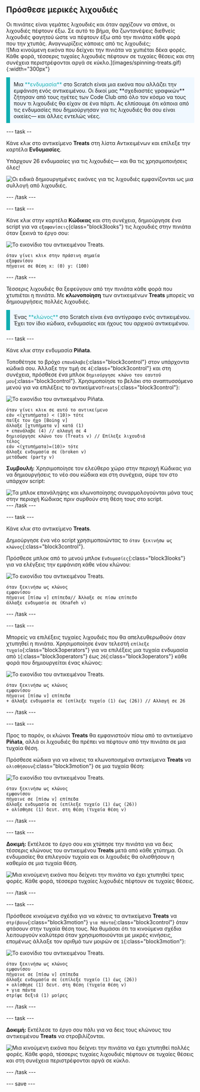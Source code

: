 ## Πρόσθεσε μερικές λιχουδιές

<div style="display: flex; flex-wrap: wrap">
<div style="flex-basis: 200px; flex-grow: 1; margin-right: 15px;">
Οι πινιάτες είναι γεμάτες λιχουδιές και όταν αρχίζουν να σπάνε, οι λιχουδιές πέφτουν έξω. Σε αυτό το βήμα, θα ζωντανέψεις διεθνείς λιχουδιές φαγητού ώστε να πέφτουν έξω από την πινιάτα κάθε φορά που την χτυπάς. Αναγνωρίζεις κάποιες από τις λιχουδιές;
</div>
<div>
![Μια κινούμενη εικόνα που δείχνει την πινιάτα να χυπιέται δέκα φορές. Κάθε φορά, τέσσερις τυχαίες λιχουδιές πέφτουν σε τυχαίες θέσεις και στη συνέχεια περιστρέφονται αργά σε κύκλο.](images/spinning-treats.gif){:width="300px"}
</div>
</div>

<p style="border-left: solid; border-width:10px; border-color: #0faeb0; background-color: aliceblue; padding: 10px;">
Μια <span style="color: #0faeb0">**ενδυμασία**</span> στο Scratch είναι μια εικόνα που αλλάζει την εμφάνιση ενός αντικειμένου. Οι δικοί μας **σχεδιαστές γραφικών** ζήτησαν από τους ηγέτες των Code Club από όλο τον κόσμο να τους πουν τι λιχουδιές θα είχαν σε ένα πάρτι. Ας ελπίσουμε ότι κάποια από τις ενδυμασίες που δημιούργησαν για τις λιχουδιές θα σου είναι οικείες— και άλλες εντελώς νέες.      
</p>

--- task --

Κάνε κλικ στο αντικείμενο **Treats** στη λίστα Αντικειμένων και επίλεξε την καρτέλα **Ενδυμασίες**.

Υπάρχουν 26 ενδυμασίες για τις λιχουδιές— και θα τις χρησιμοποιήσεις όλες!

![Οι ειδικά δημιουργημένες εικόνες για τις λιχουδιές εμφανίζονται ως μια συλλογή από λιχουδιές.](images/treats.png)

--- /task ---

--- task ---

Κάνε κλικ στην καρτέλα **Κώδικας** και στη συνέχεια, δημιούργησε ένα script για να `εξαφανίσεις`{class="block3looks"} τις λιχουδιές στην πινιάτα όταν ξεκινά το έργο σου:

![Το εικονίδιο του αντικειμένου Treats.](images/treats-sprite.png)

```blocks3
όταν γίνει κλικ στην πράσινη σημαία
εξαφανίσου
πήγαινε σε θέση x: (0) y: (100)
```

--- /task ---

Τέσσερις λιχουδιές θα ξεφεύγουν από την πινιάτα κάθε φορά που χτυπιέται η πινιάτα. Με **κλωνοποίηση** των αντικειμένων **Treats** μπορείς να δημιουργήσεις πολλές λιχουδιές.

<p style="border-left: solid; border-width:10px; border-color: #0faeb0; background-color: aliceblue; padding: 10px;">
Ένας <span style="color: #0faeb0">**κλώνος**</span> στο Scratch είναι ένα αντίγραφο ενός αντικειμένου. Έχει τον ίδιο κώδικα, ενδυμασίες και ήχους του αρχικού αντικειμένου.      
</p>

--- task ---

Κάνε κλικ στην ενδυμασία **Piñata**.

Τοποθέτησε το βρόχο `επανάλαβε`{:class="block3control"} στον υπάρχοντα κώδικά σου. Άλλαξε την τιμή σε `4`{:class="block3control"} και στη συνέχεια, πρόσθεσε ένα μπλοκ `δημιούργησε κλώνο του εαυτού μου`{:class="block3control"}. Χρησιμοποίησε το βελάκι στο αναπτυσσόμενο μενού για να επιλέξεις το αντικείμενο`Treats`{:class="block3control"}:

![Το εικονίδιο του αντικειμένου Piñata.](images/pinata-sprite.png)

```blocks3
όταν γίνει κλικ σε αυτό το αντικείμενο
εάν <(χτυπήματα) < (10)> τότε
παίξε τον ήχο [Boing v]
άλλαξε [χτυπήματα v] κατά (1)
+ επανάλαβε (4) // αλλαγή σε 4
δημιούργησε κλώνο του (Treats v) // Επίλεξε λιχουδιά
τέλος
εάν <(χτυπήματα)=(10)> τότε
άλλαξε ενδυμασία σε (broken v)
μετάδωσε (party v)
```

**Συμβουλή:** Χρησιμοποίησε τον ελεύθερο χώρο στην περιοχή Κώδικας για να δημιουργήσεις το νέο σου κώδικα και στη συνέχεια, σύρε τον στο υπάρχον script:

![Τα μπλοκ επανάληψης και κλωνοποίησης συναρμολογούνται μόνα τους στην περιοχή Κώδικας πριν συρθούν στη θέση τους στο script.](images/code-area.gif) --- /task ---

--- task ---

Κάνε κλικ στο αντικείμενο **Treats**.

Δημιούργησε ένα νέο script χρησιμοποιώντας το `όταν ξεκινήσω ως κλώνος`{:class="block3control"}.

Πρόσθεσε μπλοκ από το μενού μπλοκ `Ενδυμασίες`{:class="block3looks"} για να ελέγξεις την εμφάνιση κάθε νέου κλώνου:

![Το εικονίδιο του αντικειμένου Treats.](images/treats-sprite.png)

```blocks3
όταν ξεκινήσω ως κλώνος
εμφανίσου
πήγαινε [πίσω v] επίπεδα// Άλλαξε σε πίσω επίπεδο
άλλαξε ενδυμασία σε (Knafeh v)
```

--- /task ---

--- task ---

Μπορείς να επιλέξεις τυχαίες λιχουδιές που θα απελευθερωθούν όταν χτυπηθεί η πινιάτα. Χρησιμοποίησε έναν τελεστή `επίλεξε τυχαίο`{:class="block3operators"} για να επιλέξεις μια τυχαία ενδυμασία από `1`{:class="block3operators"} έως `26`{:class="block3operators"} κάθε φορά που δημιουργείται ένας κλώνος:

![Το εικονίδιο του αντικειμένου Treats.](images/treats-sprite.png)

```blocks3
όταν ξεκινήσω ως κλώνος
εμφανίσου
πήγαινε [πίσω v] επίπεδα
+ άλλαξε ενδυμασία σε (επίλεξε τυχαίο (1) έως (26)) // Αλλαγή σε 26
```

--- /task ---

--- task ---

Προς το παρόν, οι κλώνοι **Treats** θα εμφανιστούν πίσω από το αντικείμενο **Piñata**, αλλά οι λιχουδιές θα πρέπει να πέφτουν από την πινιάτα σε μια τυχαία θέση.

Πρόσθεσε κώδικα για να κάνεις τα κλωνοποιημένα αντικείμενα **Treats** να `ολισθήσουν`{:class="block3motion"} σε μια τυχαία θέση:

![Το εικονίδιο του αντικειμένου Treats.](images/treats-sprite.png)

```blocks3
όταν ξεκινήσω ως κλώνος 
εμφανίσου 
πήγαινε σε [πίσω v] επίπεδα
άλλαξε ενδυμασία σε (επίλεξε τυχαίο (1) έως (26))
+ ολίσθησε (1) δευτ. στη θέση (τυχαία θέση v) 
```

--- /task ---

--- task ---

**Δοκιμή:** Εκτέλεσε το έργο σου και χτύπησε την πινιάτα για να δεις τέσσερις κλώνους του αντικειμένου **Treats** μετά από κάθε χτύπημα. Οι ενδυμασίες θα επιλεγούν τυχαία και οι λιχουδιές θα ολισθήσουν η καθεμία σε μια τυχαία θέση.

![Μια κινούμενη εικόνα που δείχνει την πινιάτα να έχει χτυπηθεί τρεις φορές. Κάθε φορά, τέσσερα τυχαίες λιχουδιές πέφτουν σε τυχαίες θέσεις.](images/four-treats.gif)

--- /task ---

--- task ---

Πρόσθεσε κινούμενα σχέδια για να κάνεις τα αντικείμενα **Treats** να `στρίβουν`{:class="block3motion"} 
 `για πάντα`{:class="block3control"} όταν φτάσουν στην τυχαία θέση τους. Να θυμάσαι ότι τα κινούμενα σχέδια λειτουργούν καλύτερα όταν χρησιμοποιούνται με μικρές κινήσεις, επομένως άλλαξε τον αριθμό των μοιρών σε `1`{:class="block3motion"}:

![Το εικονίδιο του αντικειμένου Treats.](images/treats-sprite.png)

```blocks3
όταν ξεκινήσω ως κλώνος 
εμφανίσου 
πήγαινε σε [πίσω v] επίπεδα
άλλαξε ενδυμασία σε (επίλεξε τυχαίο (1) έως (26))
+ ολίσθησε (1) δευτ. στη θέση (τυχαία θέση v)
+ για πάντα
στρίψε δεξιά (1) μοίρες
```

--- /task ---

--- task ---

**Δοκιμή:** Εκτέλεσε το έργο σου πάλι για να δεις τους κλώνους του αντικειμένου **Treats** να στροβιλίζονται.

![Μια κινούμενη εικόνα που δείχνει την πινιάτα να έχει χτυπηθεί πολλές φορές. Κάθε φορά, τέσσερις τυχαίες λιχουδιές πέφτουν σε τυχαίες θέσεις και στη συνέχεια περιστρέφονται αργά σε κύκλο.](images/spinning-treats.gif)

--- /task ---

--- save ---
